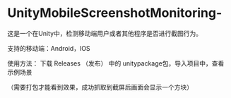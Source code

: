 # UnityMobileScreenshotMonitoring-
这是一个在Unity中，检测移动端用户或者其他程序是否进行截图行为。

支持的移动端：Android，IOS

使用方法：
  下载 Releases （发布） 中的 unitypackage包，导入项目中，查看示例场景
  
  （需要打包才能看到效果，成功抓取到截屏后画面会显示一个方块）
